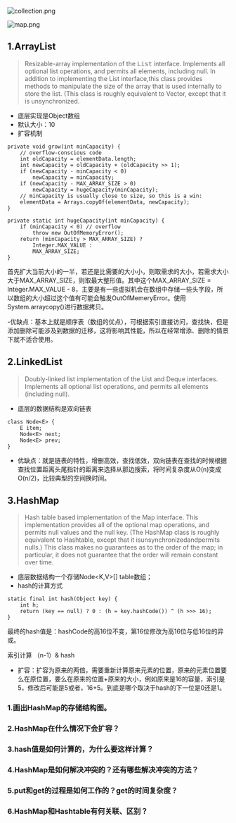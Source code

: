 ![collection.png](http://upload-images.jianshu.io/upload_images/3631399-e677d55ed3cdf036.png?imageMogr2/auto-orient/strip%7CimageView2/2/w/1240)

![map.png](http://upload-images.jianshu.io/upload_images/3631399-e436e5797306140a.png?imageMogr2/auto-orient/strip%7CimageView2/2/w/1240)

## 1.ArrayList
>Resizable-array implementation of the <tt>List</tt> interface.  Implements all optional list operations, and permits all elements, including null.  In addition to implementing the List interface,this class provides methods to manipulate the size of the array that is used internally to store the list.  (This class is roughly equivalent to Vector, except that it is unsynchronized.

- 底层实现是Object数组
- 默认大小：10
- 扩容机制

```
private void grow(int minCapacity) {
    // overflow-conscious code
    int oldCapacity = elementData.length;
    int newCapacity = oldCapacity + (oldCapacity >> 1);
    if (newCapacity - minCapacity < 0)
        newCapacity = minCapacity;
    if (newCapacity - MAX_ARRAY_SIZE > 0)
        newCapacity = hugeCapacity(minCapacity);
    // minCapacity is usually close to size, so this is a win:
    elementData = Arrays.copyOf(elementData, newCapacity);
}

private static int hugeCapacity(int minCapacity) {
    if (minCapacity < 0) // overflow
        throw new OutOfMemoryError();
    return (minCapacity > MAX_ARRAY_SIZE) ?
        Integer.MAX_VALUE :
        MAX_ARRAY_SIZE;
}
```  
首先扩大当前大小的一半，若还是比需要的大小小，则取需求的大小，若需求大小大于MAX_ARRAY_SIZE，则取最大整形值。其中这个MAX_ARRAY_SIZE = Integer.MAX_VALUE - 8，主要是有一些虚拟机会在数组中存储一些头字段，所以数组的大小超过这个值有可能会触发OutOfMemeryError。使用System.arraycopy()进行数据拷贝。

-优缺点：基本上就是顺序表（数组的优点），可根据索引直接访问，查找快，但是添加删除可能涉及到数据的迁移，这将影响其性能，所以在经常增添、删除的情景下就不适合使用。

## 2.LinkedList

>Doubly-linked list implementation of the List and Deque interfaces. Implements all optional list operations, and permits all elements (including null).

- 底层的数据结构是双向链表
```
class Node<E> {
    E item;
    Node<E> next;
    Node<E> prev;
}
```
- 优缺点：就是链表的特性，增删高效，查找低效，双向链表在查找的时候根据查找位置距离头尾指针的距离来选择从那边搜索，将时间复杂度从O(n)变成O(n/2)，比较典型的空间换时间。

## 3.HashMap

>Hash table based implementation of the Map interface. This implementation provides all of the optional map operations, and permits null values and the null key. (The HashMap class is roughly equivalent to Hashtable, except that it isunsynchronizedandpermits nulls.) This class makes no guarantees as to the order of the map; in particular, it does not guarantee that the order will remain constant over time.

- 底层数据结构一个存储Node<K,V>[] table数组；
- hash的计算方式

```
static final int hash(Object key) {
    int h;
    return (key == null) ? 0 : (h = key.hashCode()) ^ (h >>> 16);
}
```
最终的hash值是：hashCode的高16位不变，第16位修改为高16位与低16位的异或。


索引计算
（n-1）& hash

- 扩容：扩容为原来的两倍，需要重新计算原来元素的位置，原来的元素位置要么在原位置，要么在原来的位置+原来的大小，例如原来是16的容量，索引是5，修改后可能是5或者，16+5。到底是哪个取决于hash的下一位是0还是1。

### 1.画出HashMap的存储结构图。


### 2.HashMap在什么情况下会扩容？


### 3.hash值是如何计算的，为什么要这样计算？


### 4.HashMap是如何解决冲突的？还有哪些解决冲突的方法？


### 5.put和get的过程是如何工作的？get的时间复杂度？


### 6.HashMap和Hashtable有何关联、区别？


